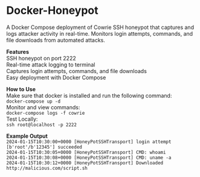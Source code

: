 # Docker-Honeypot

A Docker Compose deployment of Cowrie SSH honeypot that captures and logs attacker activity in real-time. 
Monitors login attempts, commands, and file downloads from automated attacks.

**Features**  
SSH honeypot on port 2222  
Real-time attack logging to terminal  
Captures login attempts, commands, and file downloads  
Easy deployment with Docker Compose  

**How to Use**  
Make sure that docker is installed and run the following command:  
`docker-compose up -d`  
Monitor and view commands:  
`docker-compose logs -f cowrie`  
Test Locally:  
`ssh root@localhost -p 2222`  

**Example Output**  
`2024-01-15T10:30:00+0000 [HoneyPotSSHTransport] login attempt [b'root'/b'12345'] succeeded`    
`2024-01-15T10:30:05+0000 [HoneyPotSSHTransport] CMD: whoami`  
`2024-01-15T10:30:08+0000 [HoneyPotSSHTransport] CMD: uname -a`  
`2024-01-15T10:30:12+0000 [HoneyPotSSHTransport] Downloaded http://malicious.com/script.sh`  
